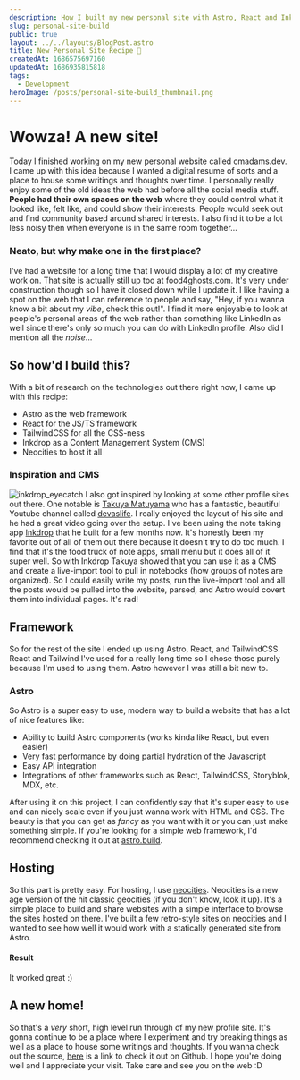 ```yaml
---
description: How I built my new personal site with Astro, React and Inkdrop
slug: personal-site-build
public: true
layout: ../../layouts/BlogPost.astro
title: New Personal Site Recipe 🍳
createdAt: 1686575697160
updatedAt: 1686935815818
tags:
  - Development
heroImage: /posts/personal-site-build_thumbnail.png
---
```

# Wowza! A new site!
Today I finished working on my new personal website called cmadams.dev. I came up with this idea because I wanted a digital resume of sorts and a place to house some writings and thoughts over time. I personally really enjoy some of the old ideas the web had before all the social media stuff. **People had their own spaces on the web** where they could control what it looked like, felt like, and could show their interests. People would seek out and find community based around shared interests. I also find it to be a lot less noisy then when everyone is in the same room together...

### Neato, but why make one in the first place?
I've had a website for a long time that I would display a lot of my creative work on. That site is actually still up too at food4ghosts.com. It's very under construction though so I have it closed down while I update it. I like having a spot on the web that I can reference to people and say, "Hey, if you wanna know a bit about my *vibe*, check this out!". I find it more enjoyable to look at people's personal areas of the web rather than something like LinkedIn as well since there's only so much you can do with LinkedIn profile. Also did I mention all the *noise*...
## So how'd I build this?
With a bit of research on the technologies out there right now, I came up with this recipe:

- Astro as the web framework
- React for the JS/TS framework
- TailwindCSS for all the CSS-ness
- Inkdrop as a Content Management System (CMS)
- Neocities to host it all

### Inspiration and CMS

![inkdrop_eyecatch](/posts/personal-site-build_inkdrop-eyecatch.png)
I also got inspired by looking at some other profile sites out there. One notable is [Takuya Matuyama](https://www.craftz.dog/) who has a fantastic, beautiful Youtube channel called [devaslife](https://www.youtube.com/devaslife). I really enjoyed the layout of his site and he had a great video going over the setup. I've been using the note taking app [Inkdrop](https://www.inkdrop.app/) that he built for a few months now. It's honestly been my favorite out of all of them out there because it doesn't try to do too much. I find that it's the food truck of note apps, small menu but it does all of it super well. So with Inkdrop Takuya showed that you can use it as a CMS and create a live-import tool to pull in notebooks (how groups of notes are organized). So I could easily write my posts, run the live-import tool and all the posts would be pulled into the website, parsed, and Astro would covert them into individual pages. It's rad!

## Framework
So for the rest of the site I ended up using Astro, React, and TailwindCSS. React and Tailwind I've used for a really long time so I chose those purely because I'm used to using them. Astro however I was still a bit new to.

### Astro
So Astro is a super easy to use, modern way to build a website that has a lot of nice features like:
- Ability to build Astro components (works kinda like React, but even easier)
- Very fast performance by doing partial hydration of the Javascript
- Easy API integration
- Integrations of other frameworks such as React, TailwindCSS, Storyblok, MDX, etc.

After using it on this project, I can confidently say that it's super easy to use and can nicely scale even if you just wanna work with HTML and CSS. The beauty is that you can get as *fancy* as you want with it or you can just make something simple. If you're looking for a simple web framework, I'd recommend checking it out at [astro.build](astro.build).

## Hosting
So this part is pretty easy. For hosting, I use [neocities](https://neocities.org). Neocities is a new age version of the hit classic geocities (if you don't know, look it up). It's a simple place to build and share websites with a simple interface to browse the sites hosted on there. I've built a few retro-style sites on neocities and I wanted to see how well it would work with a statically generated site from Astro.

#### Result
It worked great :)

## A new home!
So that's a *very* short, high level run through of my new profile site. It's gonna continue to be a place where I experiment and try breaking things as well as a place to house some writings and thoughts. If you wanna check out the source, [here](https://github.com/chris-chen-creates/cmadams-dev) is a link to check it out on Github. I hope you're doing well and I appreciate your visit. Take care and see you on the web :D